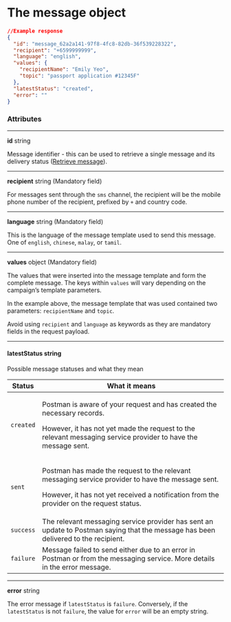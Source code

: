 # The message object

```json
//Example response
{
  "id": "message_62a2a141-97f8-4fc8-82db-36f539228322",
  "recipient": "+6599999999",
  "language": "english",
  "values": {
    "recipientName": "Emily Yeo",
    "topic": "passport application #12345F"
  },
  "latestStatus": "created",
  "error": ""
}
```

### Attributes

***

**id** string

Message identifier - this can be used to retrieve a single message and its delivery status ([Retrieve message](retrieve-message.md)).

***

**recipient** string (Mandatory field)

For messages sent through the `sms` channel, the recipient will be the mobile phone number of the recipient, prefixed by `+` and country code.

***

**language** string (Mandatory field)

This is the language of the message template used to send this message. One of `english`, `chinese`, `malay`, or `tamil`.

***

**values** object (Mandatory field)

The values that were inserted into the message template and form the complete message. The keys within `values` will vary depending on the campaign’s template parameters.

In the example above, the message template that was used contained two parameters: `recipientName` and `topic`.

Avoid using `recipient` and `language` as keywords as they are mandatory fields in the request payload.&#x20;

***

#### **latestStatus** string

Possible message statuses and what they mean

| Status    | What it means                                                                                                                                                                                                  |
| --------- | -------------------------------------------------------------------------------------------------------------------------------------------------------------------------------------------------------------- |
| `created` | <p>Postman is aware of your request and has created the necessary records.</p><p></p><p>However, it has not yet made the request to the relevant messaging service provider to have the message sent.</p>      |
| `sent`    | <p>Postman has made the request to the relevant messaging service provider to have the message sent.</p><p></p><p>However, it has not yet received a notification from the provider on the request status.</p> |
| `success` | The relevant messaging service provider has sent an update to Postman saying that the message has been delivered to the recipient.                                                                             |
| `failure` | Message failed to send either due to an error in Postman or from the messaging service. More details in the error message.                                                                                     |

***

**error** string

The error message if `latestStatus` is `failure`. Conversely, if the `latestStatus` is not `failure`, the value for `error` will be an empty string.

